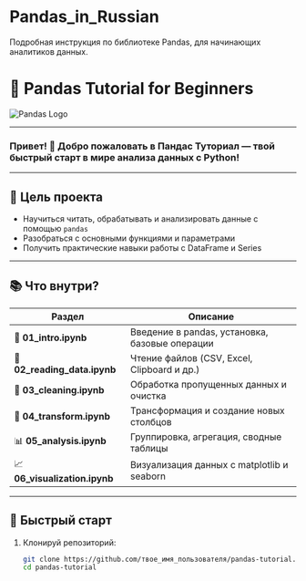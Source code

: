 # Pandas_in_Russian
Подробная инструкция по библиотеке Pandas, для начинающих аналитиков данных.
# 🚀 Pandas Tutorial for Beginners

![Pandas Logo](https://pandas.pydata.org/static/img/pandas_mark.svg)

---

### Привет! 👋 Добро пожаловать в **Пандас Туториал** — твой быстрый старт в мире анализа данных с Python!

---

## 🎯 Цель проекта

- Научиться читать, обрабатывать и анализировать данные с помощью `pandas`
- Разобраться с основными функциями и параметрами
- Получить практические навыки работы с DataFrame и Series

---

## 📚 Что внутри?

| Раздел                       | Описание                                    |
|-----------------------------|---------------------------------------------|
| 🐣 **01_intro.ipynb**        | Введение в pandas, установка, базовые операции |
| 📂 **02_reading_data.ipynb** | Чтение файлов (CSV, Excel, Clipboard и др.) |
| 🧹 **03_cleaning.ipynb**     | Обработка пропущенных данных и очистка      |
| 🔄 **04_transform.ipynb**    | Трансформация и создание новых столбцов     |
| 📊 **05_analysis.ipynb**     | Группировка, агрегация, сводные таблицы     |
| 📈 **06_visualization.ipynb**| Визуализация данных с matplotlib и seaborn |

---

## 🚀 Быстрый старт

1. Клонируй репозиторий:

   ```bash
   git clone https://github.com/твое_имя_пользователя/pandas-tutorial.git
   cd pandas-tutorial
